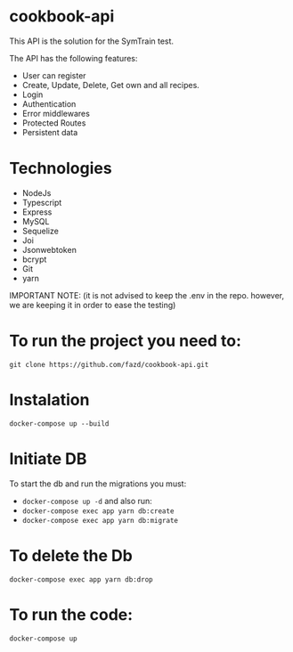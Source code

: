 # cookbook-api

This API is the solution for the SymTrain test.

The API has the following features:
- User can register
- Create, Update, Delete, Get own and all recipes.
- Login
- Authentication
- Error middlewares
- Protected Routes
- Persistent data

# Technologies
- NodeJs
- Typescript
- Express
- MySQL
- Sequelize
- Joi
- Jsonwebtoken
- bcrypt
- Git
- yarn

IMPORTANT NOTE: (it is not advised to keep the .env in the repo. however, we are keeping it in order to ease the testing)


# To run the project you need to:

`git clone https://github.com/fazd/cookbook-api.git`


# Instalation 
` docker-compose up --build `

# Initiate DB
To start the db and run the migrations you must:
- `docker-compose up -d`
and also run:
- `docker-compose exec app yarn db:create`
- `docker-compose exec app yarn db:migrate`


# To delete the Db

`docker-compose exec app yarn db:drop`

# To run the code:

`docker-compose up `

